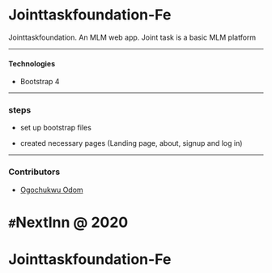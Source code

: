 # Jointtaskfoundation-Fe
Jointtaskfoundation. An MLM web app.
Joint task is a basic MLM platform

---

#### Technologies

- Bootstrap 4


---

### steps

- set up bootstrap files

- created necessary pages (Landing page, about, signup and log in)


 

---

### Contributors

- [Ogochukwu Odom](https://github.com/odomfavour)


`#`NextInn @ 2020
=======
# Jointtaskfoundation-Fe

